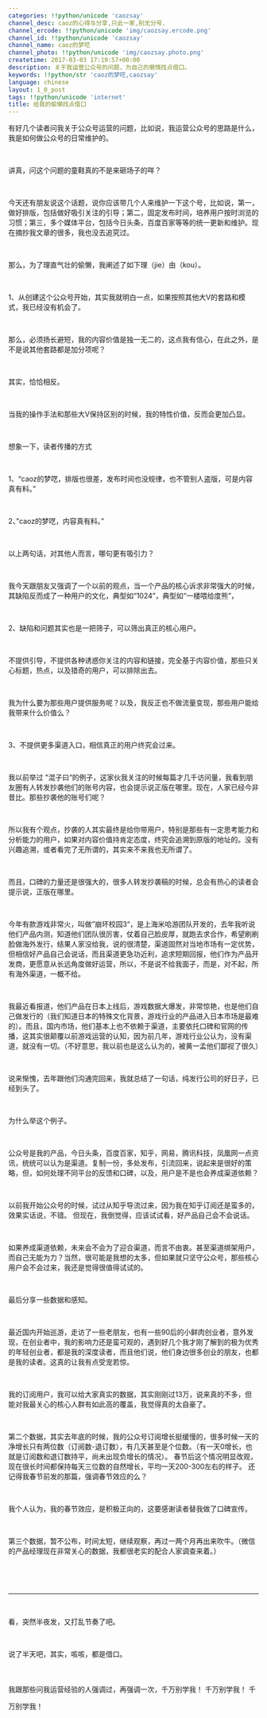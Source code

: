 ```yaml
---
categories: !!python/unicode 'caozsay'
channel_desc: caoz的心得与分享,只此一家,别无分号.
channel_ercode: !!python/unicode 'img/caozsay.ercode.png'
channel_id: !!python/unicode 'caozsay'
channel_name: caoz的梦呓
channel_photo: !!python/unicode 'img/caozsay.photo.png'
createtime: 2017-03-03 17:19:57+00:00
description: 关于我运营公众号的问题，为自己的懒惰找点借口。
keywords: !!python/str 'caoz的梦呓,caozsay'
language: chinese
layout: 1_0_post
tags: !!python/unicode 'internet'
title: 给我的偷懒找点借口
---
```

<div class="rich_media_content" id="js_content">
<p>
         有好几个读者问我关于公众号运营的问题，比如说，我运营公众号的思路是什么，我是如何做公众号的日常维护的。
        </p>
<p>
<br/>
</p>
<p>
         讲真，问这个问题的童鞋真的不是来砸场子的咩？
        </p>
<p>
<br/>
</p>
<p>
         今天还有朋友说这个话题，说你应该带几个人来维护一下这个号，比如说，第一，做好排版，包括做好吸引关注的引导；第二，固定发布时间，培养用户按时浏览的习惯；第三，多个媒体平台，包括今日头条，百度百家等等的统一更新和维护。现在摘抄我文章的很多，我也没去追究过。
        </p>
<p>
<br/>
</p>
<p>
         那么，为了理直气壮的偷懒，我阐述了如下理（jie）由（kou）。
        </p>
<p>
<br/>
</p>
<p>
         1、从创建这个公众号开始，其实我就明白一点，如果按照其他大V的套路和模式，我已经没有机会了。
        </p>
<p>
<br/>
</p>
<p>
         那么，必须扬长避短，我的内容价值是独一无二的，这点我有信心，在此之外，是不是说其他套路都是加分项呢？
        </p>
<p>
<br/>
</p>
<p>
         其实，恰恰相反。
        </p>
<p>
<br/>
</p>
<p>
         当我的操作手法和那些大V保持区别的时候，我的特性价值，反而会更加凸显。
        </p>
<p>
<br/>
</p>
<p>
         想象一下，读者传播的方式
        </p>
<p>
<br/>
</p>
<p>
         1、“caoz的梦呓，排版也很差，发布时间也没规律，也不管别人盗版，可是内容真有料。”
        </p>
<p>
<br/>
</p>
<p>
         2、”caoz的梦呓，内容真有料。”
        </p>
<p>
<br/>
</p>
<p>
         以上两句话，对其他人而言，哪句更有吸引力？
        </p>
<p>
<br/>
</p>
<p>
         我今天跟朋友又强调了一个以前的观点，当一个产品的核心诉求非常强大的时候，其缺陷反而成了一种用户的文化，典型如“1024”，典型如“一楼喂给度熊”，
        </p>
<p>
<br/>
</p>
<p>
         2、缺陷和问题其实也是一把筛子，可以筛出真正的核心用户。
         <br/>
</p>
<p>
<br/>
</p>
<p>
         不提供引导，不提供各种诱惑你关注的内容和链接，完全基于内容价值，那些只关心标题，热点，以及猎奇的用户，可以排除出去。
         <br/>
</p>
<p>
<br/>
</p>
<p>
         我为什么要为那些用户提供服务呢？以及，我反正也不做流量变现，那些用户能给我带来什么价值么？
        </p>
<p>
<br/>
</p>
<p>
         3、不提供更多渠道入口，相信真正的用户终究会过来。
        </p>
<p>
<br/>
</p>
<p>
         我以前举过 "混子曰“的例子，这家伙我关注的时候每篇才几千访问量，我看到朋友圈有人转发抄袭他们的账号内容，也会提示说正版在哪里。现在，人家已经今非昔比。那些抄袭他的账号们呢？
        </p>
<p>
<br/>
</p>
<p>
         所以我有个观点，抄袭的人其实最终是给你带用户，特别是那些有一定思考能力和分析能力的用户，如果对内容价值持肯定态度，终究会追溯到原版的地址的。没有兴趣追溯，或者看完了无所谓的，其实来不来我也无所谓了。
        </p>
<p>
<br/>
</p>
<p>
         而且，口碑的力量还是很强大的，很多人转发抄袭稿的时候，总会有热心的读者会提示说，正版在哪里。
        </p>
<p>
<br/>
</p>
<p>
         今年有款游戏非常火，叫做”崩坏校园3“，是上海米哈游团队开发的，去年我听说他们产品内测，知道他们团队很厉害，仗着自己脸皮厚，就跑去求合作，希望刷刷脸做海外发行，结果人家没给我，说的很清楚，渠道固然对当地市场有一定优势，但相信好产品自己会说话，而且渠道更急功近利，追求短期回报，他们作为产品开发商，更愿意从长远角度做好运营，所以，不是说不给我面子，而是，对不起，所有海外渠道，一概不给。
        </p>
<p>
<br/>
</p>
<p>
         我最近看报道，他们产品在日本上线后，游戏数据大爆发，非常惊艳，也是他们自己做发行的（我们知道日本的特殊文化背景，游戏行业的产品进入日本市场是最难的）。而且，国内市场，他们基本上也不依赖于渠道，主要依托口碑和官网的传播，这其实很颠覆以前游戏运营的认知，因为前几年，游戏行业公认为，没有渠道，就没有一切。（不好意思，我以前也是这么认为的，被黄一孟他们鄙视了很久）
        </p>
<p>
<br/>
</p>
<p>
         说来惭愧，去年跟他们沟通完回来，我就总结了一句话，纯发行公司的好日子，已经到头了。
        </p>
<p>
<br/>
</p>
<p>
         为什么举这个例子。
        </p>
<p>
<br/>
</p>
<p>
         公众号是我的产品，今日头条，百度百家，知乎，网易，腾讯科技，凤凰网一点资讯，统统可以认为是渠道。复制一份，多处发布，引流回来，说起来是很好的策略，但，如何处理不同平台的反馈和口碑，以及，用户是不是也会养成渠道依赖？
        </p>
<p>
<br/>
</p>
<p>
         以前我开始公众号的时候，试过从知乎导流过来，因为我在知乎订阅还是蛮多的，效果实话说，不错。 但现在，我倒觉得，应该试试看，好产品自己会不会说话。
        </p>
<p>
<br/>
</p>
<p>
         如果养成渠道依赖，未来会不会为了迎合渠道，而言不由衷。甚至渠道绑架用户，而自己无能为力？当然，很可能是我想的太多，但如果就只坚守公众号，那些核心用户会不会过来，我还是觉得很值得试试的。
        </p>
<p>
<br/>
</p>
<p>
         最后分享一些数据和感知。
        </p>
<p>
<br/>
</p>
<p>
         最近国内开始巡游，走访了一些老朋友，也有一些90后的小鲜肉创业者，意外发现，在创业者中，我的影响力还是蛮可观的，遇到好几个我才刚了解到的极为优秀的年轻创业者，都是我的深度读者，而且他们说，他们身边很多创业的朋友，也都是我的读者。这真的让我有点受宠若惊。
        </p>
<p>
<br/>
</p>
<p>
         我的订阅用户，我可以给大家真实的数据，其实刚刚过13万，说来真的不多，但能对我最关心的核心人群有如此高的覆盖，我觉得真的太自豪了。
        </p>
<p>
<br/>
</p>
<p>
         第二个数据，其实去年底的时候，我的公众号订阅增长挺缓慢的，很多时候一天的净增长只有两位数（订阅数-退订数），有几天甚至是个位数。（有一天0增长，也就是订阅数和退订数持平，尚未出现负增长的情况）。 春节后这个情况明显改观，现在很长时间都保持每天三位数的自然增长，平均一天200-300左右的样子。 还记得我春节前发的那篇，强调春节效应的么？
        </p>
<p>
<br/>
</p>
<p>
         我个人认为，我的春节效应，是积极正向的，这要感谢读者替我做了口碑宣传。
        </p>
<p>
<br/>
</p>
<p>
         第三个数据，暂不公布，时间太短，继续观察，再过一两个月再出来吹牛。（微信的产品经理现在非常关心的数据，我都很老实的配合人家调查来着。）
        </p>
<p>
<br/>
</p>
<p>
<br/>
</p>
<hr/>
<p>
<br/>
</p>
<p>
         看，突然半夜发，又打乱节奏了吧。
         <br/>
</p>
<p>
<br/>
</p>
<p>
         说了半天吧，其实，咳咳，都是借口。
        </p>
<p>
<br/>
</p>
<p>
         我跟那些问我运营经验的人强调过，再强调一次，千万别学我！
         <span style="line-height: 34.1333px;">
          千万别学我！
         </span>
<span style="line-height: 34.1333px;">
          千万别学我！
         </span>
</p>
<p>
<span style="line-height: 34.1333px;">
<br/>
</span>
</p>
<p>
<span style="line-height: 34.1333px;">
<br/>
</span>
</p>
</div>